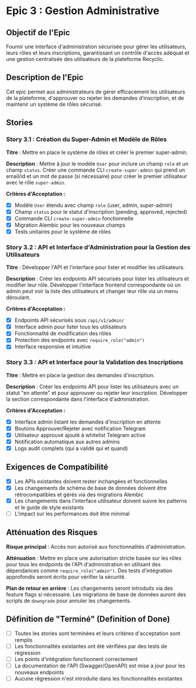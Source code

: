 # Epic 3 : Gestion Administrative

## Objectif de l'Epic

Fournir une interface d'administration sécurisée pour gérer les utilisateurs, leurs rôles et leurs inscriptions, garantissant un contrôle d'accès adéquat et une gestion centralisée des utilisateurs de la plateforme Recyclic.

## Description de l'Epic

Cet epic permet aux administrateurs de gérer efficacement les utilisateurs de la plateforme, d'approuver ou rejeter les demandes d'inscription, et de maintenir un système de rôles sécurisé.

## Stories

### Story 3.1 : Création du Super-Admin et Modèle de Rôles

**Titre** : Mettre en place le système de rôles et créer le premier super-admin.

**Description** : Mettre à jour le modèle `User` pour inclure un champ `role` et un champ `status`. Créer une commande CLI `create-super-admin` qui prend un email/id et un mot de passe (si nécessaire) pour créer le premier utilisateur avec le rôle `super-admin`.

**Critères d'Acceptation :**
- [x] Modèle `User` étendu avec champ `role` (user, admin, super-admin)
- [x] Champ `status` pour le statut d'inscription (pending, approved, rejected)
- [x] Commande CLI `create-super-admin` fonctionnelle
- [x] Migration Alembic pour les nouveaux champs
- [x] Tests unitaires pour le système de rôles

### Story 3.2 : API et Interface d'Administration pour la Gestion des Utilisateurs

**Titre** : Développer l'API et l'interface pour lister et modifier les utilisateurs.

**Description** : Créer les endpoints API sécurisés pour lister les utilisateurs et modifier leur rôle. Développer l'interface frontend correspondante où un admin peut voir la liste des utilisateurs et changer leur rôle via un menu déroulant.

**Critères d'Acceptation :**
- [x] Endpoints API sécurisés sous `/api/v1/admin/`
- [x] Interface admin pour lister tous les utilisateurs
- [x] Fonctionnalité de modification des rôles
- [x] Protection des endpoints avec `require_role("admin")`
- [x] Interface responsive et intuitive

### Story 3.3 : API et Interface pour la Validation des Inscriptions

**Titre** : Mettre en place la gestion des demandes d'inscription.

**Description** : Créer les endpoints API pour lister les utilisateurs avec un statut "en attente" et pour approuver ou rejeter leur inscription. Développer la section correspondante dans l'interface d'administration.

**Critères d'Acceptation :**
- [x] Interface admin listant les demandes d'inscription en attente
- [x] Boutons Approuver/Rejeter avec notification Telegram
- [x] Utilisateur approuvé ajouté à whitelist Telegram active
- [x] Notification automatique aux autres admins
- [x] Logs audit complets (qui a validé qui et quand)

## Exigences de Compatibilité

- [x] Les APIs existantes doivent rester inchangées et fonctionnelles
- [x] Les changements de schéma de base de données doivent être rétrocompatibles et gérés via des migrations Alembic
- [x] Les changements dans l'interface utilisateur doivent suivre les patterns et le guide de style existants
- [ ] L'impact sur les performances doit être minimal

## Atténuation des Risques

**Risque principal** : Accès non autorisé aux fonctionnalités d'administration.

**Atténuation** : Mettre en place une autorisation stricte basée sur les rôles pour tous les endpoints de l'API d'administration en utilisant des dépendances comme `require_role("admin")`. Des tests d'intégration approfondis seront écrits pour vérifier la sécurité.

**Plan de retour en arrière** : Les changements seront introduits via des feature flags si nécessaire. Les migrations de base de données auront des scripts de `downgrade` pour annuler les changements.

## Définition de "Terminé" (Definition of Done)

- [ ] Toutes les stories sont terminées et leurs critères d'acceptation sont remplis
- [ ] Les fonctionnalités existantes ont été vérifiées par des tests de régression
- [ ] Les points d'intégration fonctionnent correctement
- [ ] La documentation de l'API (Swagger/OpenAPI) est mise à jour pour les nouveaux endpoints
- [ ] Aucune régression n'est introduite dans les fonctionnalités existantes
